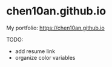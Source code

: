 # chen10an.github.io
My portfolio: https://chen10an.github.io

TODO:
* add resume link
* organize color variables
